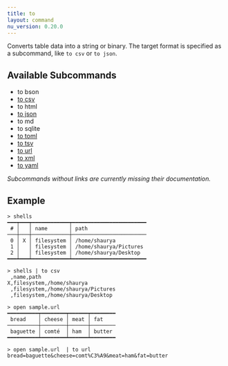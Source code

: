 ```yaml
---
title: to
layout: command
nu_version: 0.20.0
---
```


Converts table data into a string or binary. The target format is specified as a subcommand, like `to csv` or `to json`.

## Available Subcommands

* to bson
* [to csv](to-csv.md)
* to html
* [to json](to-json.md)
* to md
* to sqlite
* [to toml](to-toml.md)
* [to tsv](to-tsv.md)
* [to url](to-url.md)
* [to xml](to-xml.md)
* [to yaml](to-yaml.md)

*Subcommands without links are currently missing their documentation.*

## Example

```shell
> shells
━━━┯━━━┯━━━━━━━━━━━━┯━━━━━━━━━━━━━━━━━━━━━━━━
 # │   │ name       │ path
───┼───┼────────────┼────────────────────────
 0 │ X │ filesystem │ /home/shaurya
 1 │   │ filesystem │ /home/shaurya/Pictures
 2 │   │ filesystem │ /home/shaurya/Desktop
━━━┷━━━┷━━━━━━━━━━━━┷━━━━━━━━━━━━━━━━━━━━━━━━
```

```shell
> shells | to csv
 ,name,path
X,filesystem,/home/shaurya
 ,filesystem,/home/shaurya/Pictures
 ,filesystem,/home/shaurya/Desktop
```

```shell
> open sample.url
━━━━━━━━━━┯━━━━━━━━┯━━━━━━┯━━━━━━━━
 bread    │ cheese │ meat │ fat
──────────┼────────┼──────┼────────
 baguette │ comté  │ ham  │ butter
━━━━━━━━━━┷━━━━━━━━┷━━━━━━┷━━━━━━━━
```

```shell
> open sample.url  | to url
bread=baguette&cheese=comt%C3%A9&meat=ham&fat=butter
```
